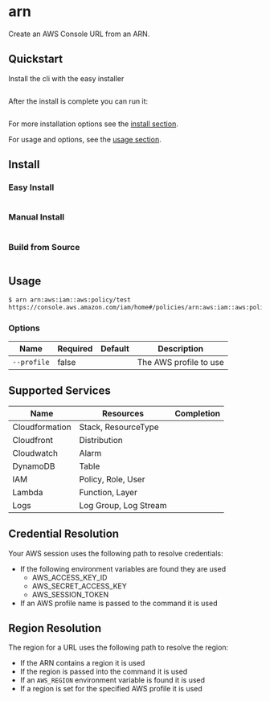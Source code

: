 # arn

Create an AWS Console URL from an ARN.

## Quickstart

Install the cli with the easy installer

```bash

```

After the install is complete you can run it:

```bash

```

For more installation options see the [install section](#install).

For usage and options, see the [usage section](#usage).

## Install

### Easy Install

```bash

```

### Manual Install

```bash

```

### Build from Source

```bash

```

## Usage

```bash
$ arn arn:aws:iam::aws:policy/test
https://console.aws.amazon.com/iam/home#/policies/arn:aws:iam::aws:policy/test$jsonEditor
```

### Options

|Name|Required|Default|Description|
|----|--------|-------|-----------|
|`--profile`|false||The AWS profile to use|

## Supported Services

|Name|Resources|Completion|
|----|---------|----------|
|Cloudformation|Stack, ResourceType||
|Cloudfront|Distribution||
|Cloudwatch|Alarm||
|DynamoDB|Table||
|IAM|Policy, Role, User||
|Lambda|Function, Layer||
|Logs|Log Group, Log Stream||

## Credential Resolution

Your AWS session uses the following path to resolve credentials:

- If the following environment variables are found they are used
  - AWS_ACCESS_KEY_ID
  - AWS_SECRET_ACCESS_KEY
  - AWS_SESSION_TOKEN
- If an AWS profile name is passed to the command it is used

## Region Resolution

The region for a URL uses the following path to resolve the region:

- If the ARN contains a region it is used
- If the region is passed into the command it is used
- If an `AWS_REGION` environment variable is found it is used
- If a region is set for the specified AWS profile it is used

